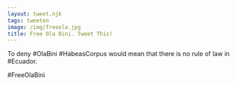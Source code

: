 ```yaml
---
layout: tweet.njk
tags: tweeten
image: /img/freeola.jpg
title: Free Ola Bini. Tweet This!
---
```

To  deny #OlaBini #HabeasCorpus would mean that there is no rule of law in #Ecuador.

#FreeOlaBini
